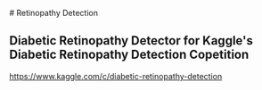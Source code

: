 #   R e t i n o p a t h y  D e t e c t i o n ## Diabetic Retinopathy Detector for Kaggle's Diabetic Retinopathy Detection Copetition
https://www.kaggle.com/c/diabetic-retinopathy-detection

